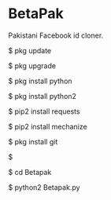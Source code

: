 # BetaPak

Pakistani Facebook id cloner.

$ pkg update

$ pkg upgrade

$ pkg install python

$ pkg install python2

$ pip2 install requests

$ pip2 install mechanize

$ pkg install git

$

$ cd Betapak

$ python2 Betapak.py
